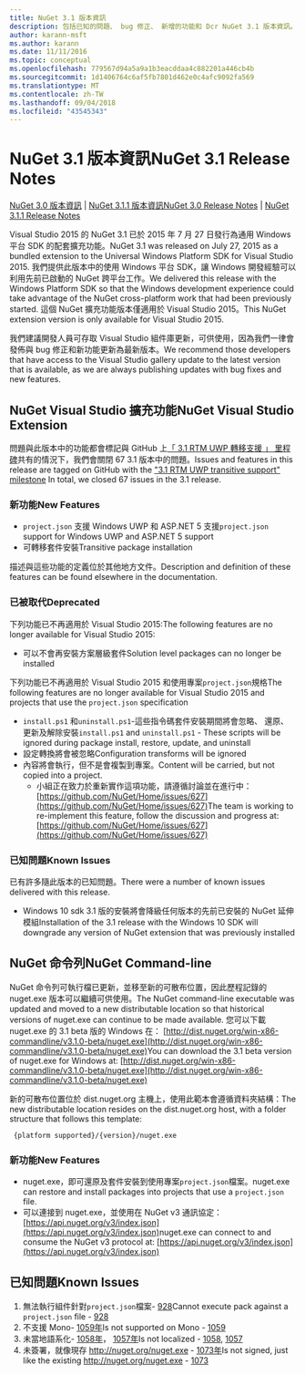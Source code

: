 ```yaml
---
title: NuGet 3.1 版本資訊
description: 包括已知的問題、 bug 修正、 新增的功能和 Dcr NuGet 3.1 版本資訊。
author: karann-msft
ms.author: karann
ms.date: 11/11/2016
ms.topic: conceptual
ms.openlocfilehash: 779567d94a5a9a1b3eacddaa4c882201a446cb4b
ms.sourcegitcommit: 1d1406764c6af5fb7801d462e0c4afc9092fa569
ms.translationtype: MT
ms.contentlocale: zh-TW
ms.lasthandoff: 09/04/2018
ms.locfileid: "43545343"
---
```

# <a name="nuget-31-release-notes"></a><span data-ttu-id="ece35-103">NuGet 3.1 版本資訊</span><span class="sxs-lookup"><span data-stu-id="ece35-103">NuGet 3.1 Release Notes</span></span>

<span data-ttu-id="ece35-104">[NuGet 3.0 版本資訊](../release-notes/nuget-3.0.0.md) | [NuGet 3.1.1 版本資訊](../release-notes/nuget-3.1.1.md)</span><span class="sxs-lookup"><span data-stu-id="ece35-104">[NuGet 3.0 Release Notes](../release-notes/nuget-3.0.0.md) | [NuGet 3.1.1 Release Notes](../release-notes/nuget-3.1.1.md)</span></span>

<span data-ttu-id="ece35-105">Visual Studio 2015 的 NuGet 3.1 已於 2015 年 7 月 27 日發行為通用 Windows 平台 SDK 的配套擴充功能。</span><span class="sxs-lookup"><span data-stu-id="ece35-105">NuGet 3.1 was released on July 27, 2015 as a bundled extension to the Universal Windows Platform SDK for Visual Studio 2015.</span></span> <span data-ttu-id="ece35-106">我們提供此版本中的使用 Windows 平台 SDK，讓 Windows 開發經驗可以利用先前已啟動的 NuGet 跨平台工作。</span><span class="sxs-lookup"><span data-stu-id="ece35-106">We delivered this release with the Windows Platform SDK so that the Windows development experience could take advantage of the NuGet cross-platform work that had been previously started.</span></span> <span data-ttu-id="ece35-107">這個 NuGet 擴充功能版本僅適用於 Visual Studio 2015。</span><span class="sxs-lookup"><span data-stu-id="ece35-107">This NuGet extension version is only available for Visual Studio 2015.</span></span>

<span data-ttu-id="ece35-108">我們建議開發人員可存取 Visual Studio 組件庫更新，可供使用，因為我們一律會發佈與 bug 修正和新功能更新為最新版本。</span><span class="sxs-lookup"><span data-stu-id="ece35-108">We recommend those developers that have access to the Visual Studio gallery update to the latest version that is available, as we are always publishing updates with bug fixes and new features.</span></span>

## <a name="nuget-visual-studio-extension"></a><span data-ttu-id="ece35-109">NuGet Visual Studio 擴充功能</span><span class="sxs-lookup"><span data-stu-id="ece35-109">NuGet Visual Studio Extension</span></span>

<span data-ttu-id="ece35-110">問題與此版本中的功能都會標記與 GitHub 上[「 3.1 RTM UWP 轉移支援 」 里程碑](https://github.com/NuGet/Home/issues?utf8=%E2%9C%93&q=is%3Aclosed+milestone%3A%223.1+RTM+UWP+transitive+support%22+)共有的情況下，我們會關閉 67 3.1 版本中的問題。</span><span class="sxs-lookup"><span data-stu-id="ece35-110">Issues and features in this release are tagged on GitHub with the ["3.1 RTM UWP transitive support" milestone](https://github.com/NuGet/Home/issues?utf8=%E2%9C%93&q=is%3Aclosed+milestone%3A%223.1+RTM+UWP+transitive+support%22+)  In total, we closed 67 issues in the 3.1 release.</span></span>

### <a name="new-features"></a><span data-ttu-id="ece35-111">新功能</span><span class="sxs-lookup"><span data-stu-id="ece35-111">New Features</span></span>

* <span data-ttu-id="ece35-112">`project.json` 支援 Windows UWP 和 ASP.NET 5 支援</span><span class="sxs-lookup"><span data-stu-id="ece35-112">`project.json` support for Windows UWP and ASP.NET 5 support</span></span>
* <span data-ttu-id="ece35-113">可轉移套件安裝</span><span class="sxs-lookup"><span data-stu-id="ece35-113">Transitive package installation</span></span>

<span data-ttu-id="ece35-114">描述與這些功能的定義位於其他地方文件。</span><span class="sxs-lookup"><span data-stu-id="ece35-114">Description and definition of these features can be found elsewhere in the documentation.</span></span>

### <a name="deprecated"></a><span data-ttu-id="ece35-115">已被取代</span><span class="sxs-lookup"><span data-stu-id="ece35-115">Deprecated</span></span>

<span data-ttu-id="ece35-116">下列功能已不再適用於 Visual Studio 2015:</span><span class="sxs-lookup"><span data-stu-id="ece35-116">The following features are no longer available for Visual Studio 2015:</span></span>

* <span data-ttu-id="ece35-117">可以不會再安裝方案層級套件</span><span class="sxs-lookup"><span data-stu-id="ece35-117">Solution level packages can no longer be installed</span></span>

<span data-ttu-id="ece35-118">下列功能已不再適用於 Visual Studio 2015 和使用專案`project.json`規格</span><span class="sxs-lookup"><span data-stu-id="ece35-118">The following features are no longer available for Visual Studio 2015 and projects that use the `project.json` specification</span></span>

* <span data-ttu-id="ece35-119">`install.ps1` 和`uninstall.ps1`-這些指令碼套件安裝期間將會忽略、 還原、 更新及解除安裝</span><span class="sxs-lookup"><span data-stu-id="ece35-119">`install.ps1` and `uninstall.ps1` - These scripts will be ignored during package install, restore, update, and uninstall</span></span>
* <span data-ttu-id="ece35-120">設定轉換將會被忽略</span><span class="sxs-lookup"><span data-stu-id="ece35-120">Configuration transforms will be ignored</span></span>
* <span data-ttu-id="ece35-121">內容將會執行，但不是會複製到專案。</span><span class="sxs-lookup"><span data-stu-id="ece35-121">Content will be carried, but not copied into a project.</span></span>
    * <span data-ttu-id="ece35-122">小組正在致力於重新實作這項功能，請遵循討論並在進行中： [https://github.com/NuGet/Home/issues/627](https://github.com/NuGet/Home/issues/627)</span><span class="sxs-lookup"><span data-stu-id="ece35-122">The team is working to re-implement this feature, follow the discussion and progress at: [https://github.com/NuGet/Home/issues/627](https://github.com/NuGet/Home/issues/627)</span></span>


### <a name="known-issues"></a><span data-ttu-id="ece35-123">已知問題</span><span class="sxs-lookup"><span data-stu-id="ece35-123">Known Issues</span></span>

<span data-ttu-id="ece35-124">已有許多隨此版本的已知問題。</span><span class="sxs-lookup"><span data-stu-id="ece35-124">There were a number of known issues delivered with this release.</span></span>

* <span data-ttu-id="ece35-125">Windows 10 sdk 3.1 版的安裝將會降級任何版本的先前已安裝的 NuGet 延伸模組</span><span class="sxs-lookup"><span data-stu-id="ece35-125">Installation of the 3.1 release with the Windows 10 SDK will downgrade any version of NuGet extension that was previously installed</span></span>

## <a name="nuget-command-line"></a><span data-ttu-id="ece35-126">NuGet 命令列</span><span class="sxs-lookup"><span data-stu-id="ece35-126">NuGet Command-line</span></span>

<span data-ttu-id="ece35-127">NuGet 命令列可執行檔已更新，並移至新的可散布位置，因此歷程記錄的 nuget.exe 版本可以繼續可供使用。</span><span class="sxs-lookup"><span data-stu-id="ece35-127">The NuGet command-line executable was updated and moved to a new distributable location so that historical versions of nuget.exe can continue to be made available.</span></span>  <span data-ttu-id="ece35-128">您可以下載 nuget.exe 的 3.1 beta 版的 Windows 在： [http://dist.nuget.org/win-x86-commandline/v3.1.0-beta/nuget.exe](http://dist.nuget.org/win-x86-commandline/v3.1.0-beta/nuget.exe)</span><span class="sxs-lookup"><span data-stu-id="ece35-128">You can download the 3.1 beta version of nuget.exe for Windows at: [http://dist.nuget.org/win-x86-commandline/v3.1.0-beta/nuget.exe](http://dist.nuget.org/win-x86-commandline/v3.1.0-beta/nuget.exe)</span></span>

<span data-ttu-id="ece35-129">新的可散布位置位於 dist.nuget.org 主機上，使用此範本會遵循資料夾結構：</span><span class="sxs-lookup"><span data-stu-id="ece35-129">The new distributable location resides on the dist.nuget.org host, with a folder structure that follows this template:</span></span>

     {platform supported}/{version}/nuget.exe

### <a name="new-features"></a><span data-ttu-id="ece35-130">新功能</span><span class="sxs-lookup"><span data-stu-id="ece35-130">New Features</span></span>

* <span data-ttu-id="ece35-131">nuget.exe，即可還原及套件安裝到使用專案`project.json`檔案。</span><span class="sxs-lookup"><span data-stu-id="ece35-131">nuget.exe can restore and install packages into projects that use a `project.json` file.</span></span>
* <span data-ttu-id="ece35-132">可以連接到 nuget.exe，並使用在 NuGet v3 通訊協定： [https://api.nuget.org/v3/index.json](https://api.nuget.org/v3/index.json)</span><span class="sxs-lookup"><span data-stu-id="ece35-132">nuget.exe can connect to and consume the NuGet v3 protocol at: [https://api.nuget.org/v3/index.json](https://api.nuget.org/v3/index.json)</span></span>

## <a name="known-issues"></a><span data-ttu-id="ece35-133">已知問題</span><span class="sxs-lookup"><span data-stu-id="ece35-133">Known Issues</span></span> ##

1.    <span data-ttu-id="ece35-134">無法執行組件針對`project.json`檔案- [928](https://github.com/NuGet/Home/issues/928)</span><span class="sxs-lookup"><span data-stu-id="ece35-134">Cannot execute pack against a `project.json` file - [928](https://github.com/NuGet/Home/issues/928)</span></span>
2.    <span data-ttu-id="ece35-135">不支援 Mono- [1059年](https://github.com/NuGet/Home/issues/1059)</span><span class="sxs-lookup"><span data-stu-id="ece35-135">Is not supported on Mono - [1059](https://github.com/NuGet/Home/issues/1059)</span></span>
3.    <span data-ttu-id="ece35-136">未當地語系化- [1058年](https://github.com/NuGet/Home/issues/1058)， [1057年](https://github.com/NuGet/Home/issues/1057)</span><span class="sxs-lookup"><span data-stu-id="ece35-136">Is not localized - [1058](https://github.com/NuGet/Home/issues/1058),   [1057](https://github.com/NuGet/Home/issues/1057)</span></span>
4.    <span data-ttu-id="ece35-137">未簽署，就像現存 http://nuget.org/nuget.exe  -  [1073年](https://github.com/NuGet/Home/issues/1073)</span><span class="sxs-lookup"><span data-stu-id="ece35-137">Is not signed, just like the existing http://nuget.org/nuget.exe - [1073](https://github.com/NuGet/Home/issues/1073)</span></span>
